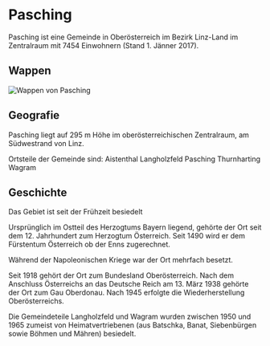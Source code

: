 ﻿# Pasching

Pasching ist eine Gemeinde in Oberösterreich im Bezirk Linz-Land im Zentralraum mit 7454 Einwohnern (Stand 1. Jänner 2017).

## Wappen

![Wappen von Pasching](https://upload.wikimedia.org/wikipedia/commons/e/ee/Wappen_Pasching_RGB.svg)

## Geografie

Pasching liegt auf 295 m Höhe im oberösterreichischen Zentralraum, am Südwestrand von Linz.

Ortsteile der Gemeinde sind:
Aistenthal
Langholzfeld
Pasching
Thurnharting
Wagram

## Geschichte

Das Gebiet ist seit der Frühzeit besiedelt

Ursprünglich im Ostteil des Herzogtums Bayern liegend, gehörte der Ort seit dem 12. Jahrhundert zum Herzogtum Österreich.
Seit 1490 wird er dem Fürstentum Österreich ob der Enns zugerechnet.

Während der Napoleonischen Kriege war der Ort mehrfach besetzt.

Seit 1918 gehört der Ort zum Bundesland Oberösterreich. Nach dem Anschluss Österreichs an das Deutsche Reich am 13. März 1938 gehörte der Ort zum Gau Oberdonau.
Nach 1945 erfolgte die Wiederherstellung Oberösterreichs.

Die Gemeindeteile Langholzfeld und Wagram wurden zwischen 1950 und 1965 zumeist von Heimatvertriebenen (aus Batschka, Banat, Siebenbürgen sowie Böhmen und Mähren) besiedelt. 